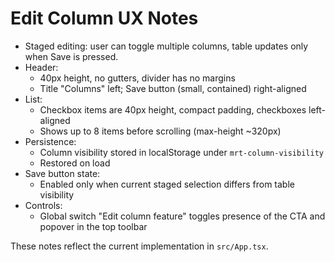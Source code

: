 # Edit Column UX Notes

- Staged editing: user can toggle multiple columns, table updates only when Save is pressed.
- Header:
  - 40px height, no gutters, divider has no margins
  - Title "Columns" left; Save button (small, contained) right-aligned
- List:
  - Checkbox items are 40px height, compact padding, checkboxes left-aligned
  - Shows up to 8 items before scrolling (max-height ~320px)
- Persistence:
  - Column visibility stored in localStorage under `mrt-column-visibility`
  - Restored on load
- Save button state:
  - Enabled only when current staged selection differs from table visibility
- Controls:
  - Global switch "Edit column feature" toggles presence of the CTA and popover in the top toolbar

These notes reflect the current implementation in `src/App.tsx`.
